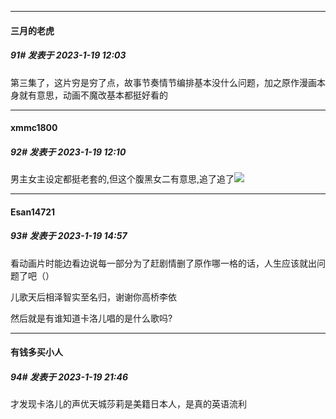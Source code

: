 

*****

####  三月的老虎  
##### 91#       发表于 2023-1-19 12:03

第三集了，这片穷是穷了点，故事节奏情节编排基本没什么问题，加之原作漫画本身就有意思，动画不魔改基本都挺好看的

*****

####  xmmc1800  
##### 92#       发表于 2023-1-19 12:10

男主女主设定都挺老套的,但这个腹黑女二有意思,追了追了<img src="https://static.saraba1st.com/image/smiley/face2017/037.png" referrerpolicy="no-referrer">



*****

####  Esan14721  
##### 93#       发表于 2023-1-19 14:57

看动画片时能边看边说每一部分为了赶剧情删了原作哪一格的话，人生应该就出问题了吧（）

儿歌天后相泽智实至名归，谢谢你高桥李依

然后就是有谁知道卡洛儿唱的是什么歌吗?



*****

####  有钱多买小人  
##### 94#       发表于 2023-1-19 21:46

才发现卡洛儿的声优天城莎莉是美籍日本人，是真的英语流利

